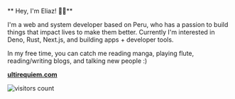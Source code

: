 ** Hey, I'm Eliaz! 👋🏽**

I'm a web and system developer based on Peru, who has a passion to build things
that impact lives to make them better. Currently I'm interested in Deno, Rust,
Next.js, and building apps + developer tools.

In my free time, you can catch me reading manga, playing flute, reading/writing
blogs, and talking new people :)

**[ultirequiem.com](https://ultirequiem.com)**

![visitors count](https://visitors-by-url-pls-dont-use-this-in-your-repo.vercel.app/ultirequiem)
